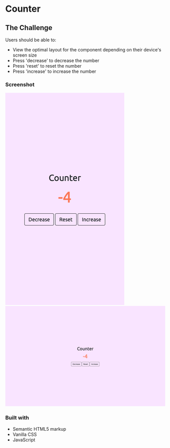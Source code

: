 # Counter

## The Challenge

Users should be able to:

- View the optimal layout for the component depending on their device's screen size
- Press 'decrease' to decrease the number
- Press 'reset' to reset the number
- Press 'increase' to increase the number

### Screenshot

![](./images/mobile-375px.png)
![](./images/desktop-1440px.png)

### Built with
- Semantic HTML5 markup
- Vanilla CSS
- JavaScript